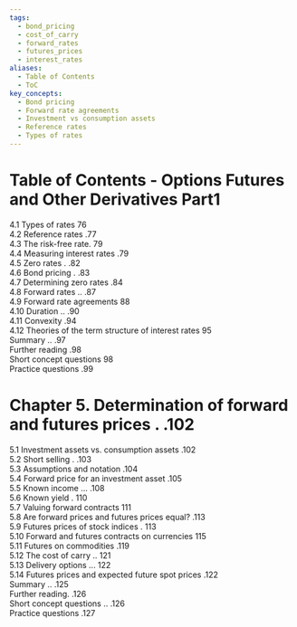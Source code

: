 ```yaml
---
tags:
  - bond_pricing
  - cost_of_carry
  - forward_rates
  - futures_prices
  - interest_rates
aliases:
  - Table of Contents
  - ToC
key_concepts:
  - Bond pricing
  - Forward rate agreements
  - Investment vs consumption assets
  - Reference rates
  - Types of rates
---
```


# Table of Contents - Options Futures and Other Derivatives Part1
4.1 Types of rates 76   
4.2 Reference rates .77   
4.3 The risk-free rate. 79   
4.4 Measuring interest rates .79   
4.5 Zero rates . .82   
4.6 Bond pricing . .83   
4.7 Determining zero rates .84   
4.8 Forward rates .. .87   
4.9 Forward rate agreements 88   
4.10 Duration .. .90   
4.11 Convexity .94   
4.12 Theories of the term structure of interest rates 95   
Summary .. .97   
Further reading .98   
Short concept questions 98   
Practice questions .99  

# Chapter 5. Determination of forward and futures prices . .102  

5.1 Investment assets vs. consumption assets .102   
5.2 Short selling . .103   
5.3 Assumptions and notation .104   
5.4 Forward price for an investment asset .105   
5.5 Known income ... .108   
5.6 Known yield . 110   
5.7 Valuing forward contracts 111   
5.8 Are forward prices and futures prices equal? .113   
5.9 Futures prices of stock indices . 113   
5.10 Forward and futures contracts on currencies 115   
5.11 Futures on commodities .119   
5.12 The cost of carry .. 121   
5.13 Delivery options ... 122   
5.14 Futures prices and expected future spot prices .122   
Summary .. .125   
Further reading. .126   
Short concept questions .. .126   
Practice questions .127  
